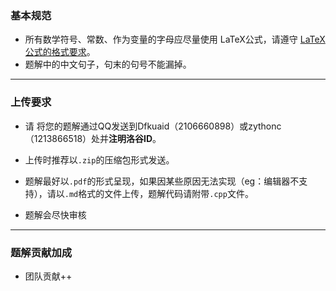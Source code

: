 ### 基本规范
- 所有数学符号、常数、作为变量的字母应尽量使用 LaTeX公式，请遵守 [LaTeX 公式的格式要求](https://oi-wiki.org/intro/htc/#latex)。
- 题解中的中文句子，句末的句号不能漏掉。
---
### 上传要求

- 请 将您的题解通过QQ发送到Dfkuaid（2106660898）或zythonc（1213866518）处并**注明洛谷ID**。

- 上传时推荐以```.zip```的压缩包形式发送。
- 题解最好以```.pdf```的形式呈现，如果因某些原因无法实现（eg：编辑器不支持），请以```.md```格式的文件上传，题解代码请附带```.cpp```文件。
- 题解会尽快审核

---

### 题解贡献加成

- 团队贡献++